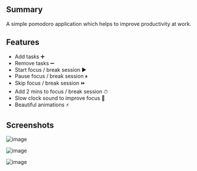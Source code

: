 ## Summary

A simple pomodoro application which helps to improve productivity at work.

## Features

- Add tasks ➕
- Remove tasks ➖
- Start focus / break session ▶
- Pause focus / break session ⏸
- Skip focus / break session ⏩
- Add 2 mins to focus / break session ⏱
- Slow clock sound to improve focus 🔔
- Beautiful animations ⚡

## Screenshots


![image](https://github.com/user-attachments/assets/fb29c15d-2140-4f4a-9219-3ba7d4cd83ce)


![image](https://github.com/user-attachments/assets/c848bb40-96b9-4609-94ff-0a4f170992d2)


![image](https://github.com/user-attachments/assets/f73090cd-6043-401c-9261-7059f3d9b7ad)
